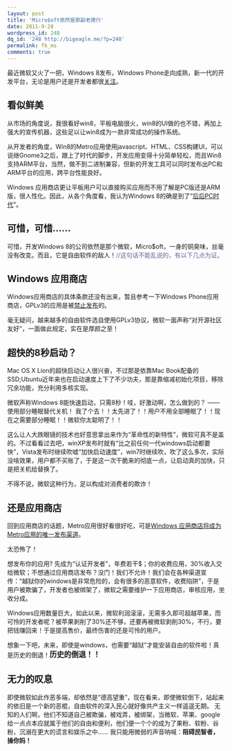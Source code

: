 ```yaml
---
layout: post
title: 'Micro$oft依然是那副老德行'
date: 2011-9-28
wordpress_id: 248
dq_id: '248 http://bigeagle.me/?p=248'
permalink: fk_ms
comments: true
---
```

最近微软又火了一把，Windows 8发布，Windows Phone走向成熟，新一代的开发平台，无论是用户还是开发者都很<a href="http://www.36kr.com/p/49358.html" target="_blank">关注</a>。

## 看似鲜美
从市场的角度说，我很看好win8，平板电脑很火，win8的UI做的也不错，再加上强大的宣传机器，这些足以让win8成为一款非常成功的操作系统。

从开发者的角度，Win8的Metro应用使用javascript、HTML、CSS构建UI，可以说继Gnome3之后，跟上了时代的脚步，开发应用变得十分简单轻松，而且Win8支持ARM平台，当然，做不到二进制兼容，但新的开发工具可以同时发布出PC和ARM平台的应用，跨平台性能良好。

Windows 应用商店更让平板用户可以直接购买应用而不用了解是PC版还是ARM版，很人性化。因此，从各个角度看，我认为Windows 8的确是到了“<a href="http://www.36kr.com/p/46843.html&quot;" target="_blank">后后PC时代</a>”。

## 可惜，可惜……
可惜，开发Windows 8的公司依然是那个微软，Micro$oft，一身的铜臭味，丝毫没有改变。而且，它是自由软件的敌人！<span style="color: #666699;">//这句话不能乱说的，有以下几点为证。</span>

## Windows 应用商店
Windows应用商店的具体条款还没有出来，暂且参考一下Windows Phone应用商店，GPLv3的应用是被<a href="http://www.thinq.co.uk/2011/2/17/microsoft-bans-open-source-marketplace/" target="_blank">禁止发布</a><a>的。</a>

毫无疑问，越来越多的自由软件选自使用GPLv3协议，微软一面声称“对开源社区友好”，一面做此规定，实在是厚颜之至！

## 超快的8秒启动？
Mac OS X Lion的超快启动让人很兴奋，不过那是依靠Mac Book配备的SSD;Ubuntu近年来也在启动速度上下了不少功夫，那是靠缩减初始化项目，移除冗余功能，充分利用多核实现。

微软声称Windows 8能快速启动，只需8秒！哇，好激动啊，怎么做到的？ —— 使用部分睡眠替代关机！ 我了个去！！太先进了！！用户不用全部睡眠了！！现在之需要部分睡眠！！微软你太聪明了！！

这么让人大跌眼镜的技术也好意思拿出来作为“革命性的新特性”，微软可真不是盖的。不过看看过去吧，winXP发布时就有“比之前任何一代windows启动都要快”，Vista发布时继续吹嘘“加快启动速度”，win7时继续吹，吹了这么多次，实际没啥效果，用户都不买账了，于是这一次干脆来的彻底一点，让启动真的加快，只是把关机给替换了。

不得不说，微软这种行为，足以构成对消费者的欺诈！

## 还是应用商店
回到应用商店的话题，Metro应用很好看很好吃，可是<a href="http://www.36kr.com/p/48140.html" target="_blank">Windows 应用商店将成为Metro应用的唯一发布渠道</a>。

太恐怖了！

想发布你的应用? 先成为“认证开发者”，年费若干$；你的收费应用，30%收入交给微软；不想通过应用商店发布？没门！我们不允许！我们会在各种渠道宣传：“越狱你的windows是非常危险的，会有很多的恶意软件，收费陷阱”，于是用户被欺骗了，开发者也被绑架了，微软之需要维护一下应用商店，审核应用，坐收分成。

Windows应用数量巨大，如此以来，微软利润滚滚，无需多久即可超越苹果，而可怜的开发者呢？被苹果剥削了30%还不够，还要再被微软剥削30%，不行，要把钱赚回来！于是提高售价，最终伤害的还是可怜的用户。

想象一下吧，未来，即使是windows，也需要“越狱”才能安装自由的软件啦！真是历史的倒退！<span style="font-size:1.2em;"><strong>历史的倒退！！</strong></span>

## 无力的叹息
即使微软如此作恶多端，却依然是“德高望重”，现在看来，即使微软倒下，站起来的依旧是一个新的恶棍，自由软件的深入民心就好像共产主义一样遥遥无期。
无知的人们啊，他们不知道自己被欺骗，被戏弄，被绑架，当微软、苹果、google给一点点本应就属于他们的自由和便利，他们便一个个的成为了果粉、软粉、谷粉，沉溺在更大的谎言和娱乐之中……
我只能用微弱的声音呐喊：<strong>阻碍民智者，操你妈！</strong>

